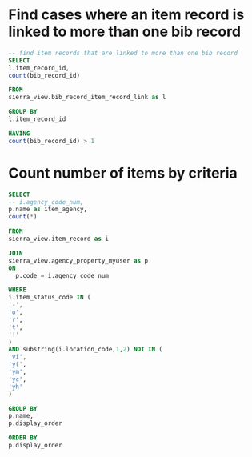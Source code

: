 # Find cases where an item record is linked to more than one bib record
```sql
-- find item records that are linked to more than one bib record
SELECT
l.item_record_id,
count(bib_record_id)

FROM
sierra_view.bib_record_item_record_link as l

GROUP BY
l.item_record_id

HAVING
count(bib_record_id) > 1
```


# Count number of items by criteria
```sql
SELECT
-- i.agency_code_num,
p.name as item_agency,
count(*)

FROM
sierra_view.item_record as i

JOIN
sierra_view.agency_property_myuser as p
ON
  p.code = i.agency_code_num

WHERE
i.item_status_code IN (
'-',
'o',
'r',
't',
'!'
)
AND substring(i.location_code,1,2) NOT IN (
'vi',
'yt',
'ym',
'yc',
'yh'
)

GROUP BY
p.name,
p.display_order

ORDER BY
p.display_order
```